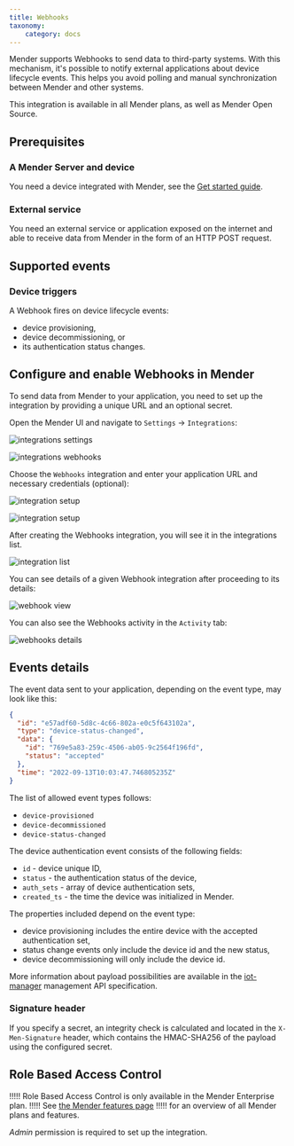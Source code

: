 ```yaml
---
title: Webhooks
taxonomy:
    category: docs
---
```


Mender supports Webhooks to send data to third-party systems. With this mechanism, it's possible to notify external applications about device lifecycle events. This helps you avoid polling and manual synchronization between Mender and other systems.

This integration is available in all Mender plans, as well as Mender Open Source.

## Prerequisites

### A Mender Server and device

You need a device integrated with Mender, see the [Get started guide](../../01.Get-started/01.Preparation/01.Prepare-a-Raspberry-Pi-device/docs.md).

### External service

You need an external service or application exposed on the internet and able to receive data from Mender in the form of an HTTP POST request.

## Supported events

### Device triggers

A Webhook fires on device lifecycle events:
* device provisioning,
* device decommissioning, or
* its authentication status changes.


## Configure and enable Webhooks in Mender

To send data from Mender to your application, you need to set up the integration by providing a unique URL and an optional secret.

Open the Mender UI and navigate to `Settings` -> `Integrations`:


![integrations settings](image_1_a.png)

![integrations webhooks](image_1_b.png)

Choose the `Webhooks` integration and enter your application URL and necessary credentials (optional):

![integration setup](image_2.png)

![integration setup](image_3.png)

After creating the Webhooks integration, you will see it in the integrations list.

![integration list](image_4.png)

You can see details of a given Webhook integration after proceeding to its details:

![webhook view](image_5.png)

You can also see the Webhooks activity in the `Activity` tab:

![webhooks details](image_6.png)

## Events details

The event data sent to your application, depending on the event type, may look like this:

```json
{
  "id": "e57adf60-5d8c-4c66-802a-e0c5f643102a",
  "type": "device-status-changed",
  "data": {
    "id": "769e5a83-259c-4506-ab05-9c2564f196fd",
    "status": "accepted"
  },
  "time": "2022-09-13T10:03:47.746805235Z"
}
```

The list of allowed event types follows:
* `device-provisioned`
* `device-decommissioned`
* `device-status-changed`

The device authentication event consists of the following fields:
* `id` - device unique ID,
* `status` - the authentication status of the device,
* `auth_sets` - array of device authentication sets,
* `created_ts` - the time the device was initialized in Mender.

The properties included depend on the event type:
* device provisioning includes the entire device with the accepted authentication set, 
* status change events only include the device id and the new status, 
* device decommissioning will only include the device id.

More information about payload possibilities are available in the [iot-manager](https://github.com/mendersoftware/iot-manager) management API specification.

### Signature header

If you specify a secret, an integrity check is calculated and located in the `X-Men-Signature` header, which contains the HMAC-SHA256 of the payload using the configured secret.

## Role Based Access Control

!!!!! Role Based Access Control is only available in the Mender Enterprise plan.
!!!!! See [the Mender features page](https://mender.io/product/features?target=_blank)
!!!!! for an overview of all Mender plans and features.

*Admin* permission is required to set up the integration.
